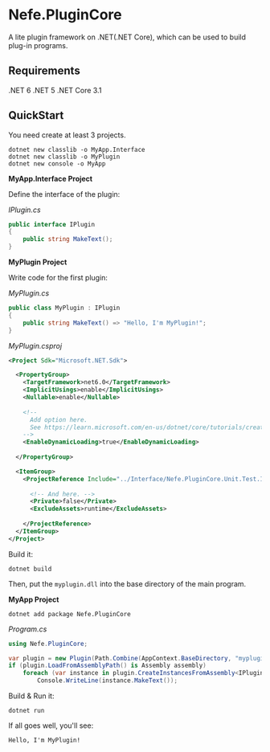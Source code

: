 # Nefe.PluginCore

A lite plugin framework on .NET(.NET Core), which can be used to build plug-in programs.

## Requirements

.NET 6
.NET 5
.NET Core 3.1

## QuickStart

You need create at least 3 projects.

```shell
dotnet new classlib -o MyApp.Interface
dotnet new classlib -o MyPlugin
dotnet new console -o MyApp
```

**MyApp.Interface Project**

Define the interface of the plugin:

_IPlugin.cs_
```csharp
public interface IPlugin
{
    public string MakeText();
}
```

**MyPlugin Project**

Write code for the first plugin:

_MyPlugin.cs_
```csharp
public class MyPlugin : IPlugin
{
    public string MakeText() => "Hello, I'm MyPlugin!";
}
```

_MyPlugin.csproj_
```xml
<Project Sdk="Microsoft.NET.Sdk">

  <PropertyGroup>
    <TargetFramework>net6.0</TargetFramework>
    <ImplicitUsings>enable</ImplicitUsings>
    <Nullable>enable</Nullable>
    
    <!--
      Add option here.
      See https://learn.microsoft.com/en-us/dotnet/core/tutorials/creating-app-with-plugin-support
    -->
    <EnableDynamicLoading>true</EnableDynamicLoading>
    
  </PropertyGroup>

  <ItemGroup>
    <ProjectReference Include="../Interface/Nefe.PluginCore.Unit.Test.Interface.csproj">
      
      <!-- And here. -->
      <Private>false</Private>
      <ExcludeAssets>runtime</ExcludeAssets>
      
    </ProjectReference>
  </ItemGroup>
</Project>
```

Build it:

```shell
dotnet build
```

Then, put the ``myplugin.dll`` into the base directory of the main program.

**MyApp Project**

```shell
dotnet add package Nefe.PluginCore
```

_Program.cs_
```csharp
using Nefe.PluginCore;

var plugin = new Plugin(Path.Combine(AppContext.BaseDirectory, "myplugin.dll"));
if (plugin.LoadFromAssemblyPath() is Assembly assembly)
    foreach (var instance in plugin.CreateInstancesFromAssembly<IPlugin>(assembly))
        Console.WriteLine(instance.MakeText());
```

Build & Run it:

```shell
dotnet run
```

If all goes well, you'll see:

```text
Hello, I'm MyPlugin!
```